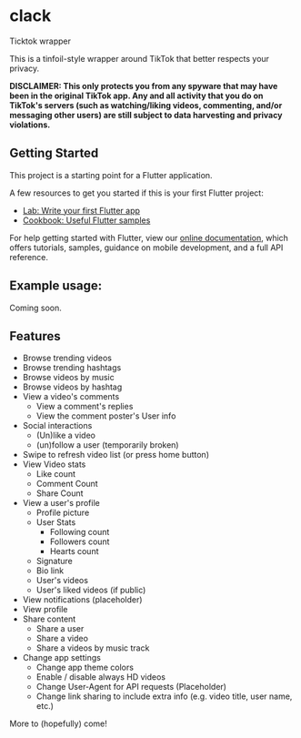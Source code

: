 # clack

Ticktok wrapper

This is a tinfoil-style wrapper around TikTok that better respects your
privacy.

**DISCLAIMER: This only protects you from any spyware that may have been in
the original TikTok app. Any and all activity that you do on TikTok's
servers (such as watching/liking videos, commenting, and/or messaging other
users) are still subject to data harvesting and privacy violations.**

## Getting Started

This project is a starting point for a Flutter application.

A few resources to get you started if this is your first Flutter project:

- [Lab: Write your first Flutter app](https://flutter.dev/docs/get-started/codelab)
- [Cookbook: Useful Flutter samples](https://flutter.dev/docs/cookbook)

For help getting started with Flutter, view our
[online documentation](https://flutter.dev/docs), which offers tutorials,
samples, guidance on mobile development, and a full API reference.

## Example usage:

Coming soon.

## Features

* Browse trending videos
* Browse trending hashtags
* Browse videos by music
* Browse videos by hashtag
* View a video's comments
	* View a comment's replies
	* View the comment poster's User info
* Social interactions
	* (Un)like a video
	* (un)follow a user (temporarily broken)
* Swipe to refresh video list (or press home button)
* View Video stats
	* Like count
	* Comment Count
	* Share Count
* View a user's profile
	* Profile picture
	* User Stats
		* Following count
		* Followers count
		* Hearts count
	* Signature
	* Bio link
	* User's videos
	* User's liked videos (if public)
* View notifications (placeholder)
* View profile
* Share content
	* Share a user
	* Share a video
	* Share a videos by music track
* Change app settings
	* Change app theme colors
	* Enable / disable always HD videos
	* Change User-Agent for API requests (Placeholder)
	* Change link sharing to include extra info (e.g. video title, user name, etc.)

More to (hopefully) come!